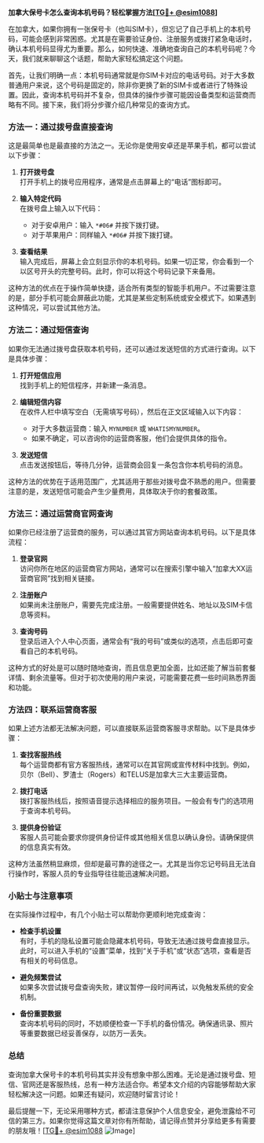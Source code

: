 **加拿大保号卡怎么查询本机号码？轻松掌握方法[[TG💪+ @esim1088](https://t.me/s/esim1088)]**

在加拿大，如果你拥有一张保号卡（也叫SIM卡），但忘记了自己手机上的本机号码，可能会感到非常困惑。尤其是在需要验证身份、注册服务或拨打紧急电话时，确认本机号码显得尤为重要。那么，如何快速、准确地查询自己的本机号码呢？今天，我们就来聊聊这个话题，帮助大家轻松搞定这个问题。

首先，让我们明确一点：本机号码通常就是你SIM卡对应的电话号码。对于大多数普通用户来说，这个号码是固定的，除非你更换了新的SIM卡或者进行了特殊设置。因此，查询本机号码并不复杂，但具体的操作步骤可能因设备类型和运营商而略有不同。接下来，我们将分步骤介绍几种常见的查询方式。

### 方法一：通过拨号盘直接查询

这是最简单也是最直接的方法之一。无论你是使用安卓还是苹果手机，都可以尝试以下步骤：

1. **打开拨号盘**  
   打开手机上的拨号应用程序，通常是点击屏幕上的“电话”图标即可。

2. **输入特定代码**  
   在拨号盘上输入以下代码：
   - 对于安卓用户：输入 `*#06#` 并按下拨打键。
   - 对于苹果用户：同样输入 `*#06#` 并按下拨打键。

3. **查看结果**  
   输入完成后，屏幕上会立刻显示你的本机号码。如果一切正常，你会看到一个以区号开头的完整号码。此时，你可以将这个号码记录下来备用。

这种方法的优点在于操作简单快捷，适合所有类型的智能手机用户。不过需要注意的是，部分手机可能会屏蔽此功能，尤其是某些定制系统或安全模式下。如果遇到这种情况，可以尝试其他方法。

### 方法二：通过短信查询

如果你无法通过拨号盘获取本机号码，还可以通过发送短信的方式进行查询。以下是具体步骤：

1. **打开短信应用**  
   找到手机上的短信程序，并新建一条消息。

2. **编辑短信内容**  
   在收件人栏中填写空白（无需填写号码），然后在正文区域输入以下内容：
   - 对于大多数运营商：输入 `MYNUMBER` 或 `WHATISMYNUMBER`。
   - 如果不确定，可以咨询你的运营商客服，他们会提供具体的指令。

3. **发送短信**  
   点击发送按钮后，等待几分钟，运营商会回复一条包含你本机号码的消息。

这种方法的优势在于适用范围广，尤其适用于那些对拨号盘不熟悉的用户。但需要注意的是，发送短信可能会产生少量费用，具体取决于你的套餐政策。

### 方法三：通过运营商官网查询

如果你已经注册了运营商的服务，可以通过其官方网站查询本机号码。以下是具体流程：

1. **登录官网**  
   访问你所在地区的运营商官方网站，通常可以在搜索引擎中输入“加拿大XX运营商官网”找到相关链接。

2. **注册账户**  
   如果尚未注册账户，需要先完成注册。一般需要提供姓名、地址以及SIM卡信息等资料。

3. **查询号码**  
   登录后进入个人中心页面，通常会有“我的号码”或类似的选项，点击后即可查看自己的本机号码。

这种方式的好处是可以随时随地查询，而且信息更加全面，比如还能了解当前套餐详情、剩余流量等。但对于初次使用的用户来说，可能需要花费一些时间熟悉界面和功能。

### 方法四：联系运营商客服

如果上述方法都无法解决问题，可以直接联系运营商客服寻求帮助。以下是具体步骤：

1. **查找客服热线**  
   每个运营商都有官方客服热线，通常可以在其官网或宣传材料中找到。例如，贝尔（Bell）、罗渣士（Rogers）和TELUS是加拿大三大主要运营商。

2. **拨打电话**  
   拨打客服热线后，按照语音提示选择相应的服务项目。一般会有专门的选项用于查询本机号码。

3. **提供身份验证**  
   客服人员可能会要求你提供身份证件或其他相关信息以确认身份。请确保提供的信息真实有效。

这种方法虽然稍显麻烦，但却是最可靠的途径之一。尤其是当你忘记号码且无法自行操作时，客服人员的专业指导往往能迅速解决问题。

### 小贴士与注意事项

在实际操作过程中，有几个小贴士可以帮助你更顺利地完成查询：

- **检查手机设置**  
  有时，手机的隐私设置可能会隐藏本机号码，导致无法通过拨号盘直接显示。此时，可以进入手机的“设置”菜单，找到“关于手机”或“状态”选项，查看是否有相关的号码信息。

- **避免频繁尝试**  
  如果多次尝试拨号盘查询失败，建议暂停一段时间再试，以免触发系统的安全机制。

- **备份重要数据**  
  查询本机号码的同时，不妨顺便检查一下手机的备份情况。确保通讯录、照片等重要数据已经妥善保存，以防万一丢失。

### 总结

查询加拿大保号卡的本机号码其实并没有想象中那么困难。无论是通过拨号盘、短信、官网还是客服热线，总有一种方法适合你。希望本文介绍的内容能够帮助大家轻松解决这一问题。如果还有疑问，欢迎随时留言讨论！

最后提醒一下，无论采用哪种方式，都请注意保护个人信息安全，避免泄露给不可信的第三方。如果你觉得这篇文章对你有所帮助，请记得点赞并分享给更多有需要的朋友哦！[[TG💪+ @esim1088](https://t.me/s/esim1088) ![Image](https://i.postimg.cc/4NQfJmqS/Snipaste-2025-05-13-00-14-12.png)]